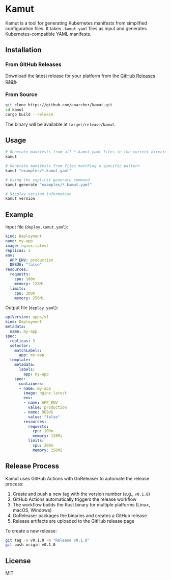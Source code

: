 # Kamut

Kamut is a tool for generating Kubernetes manifests from simplified configuration files. It takes `.kamut.yaml` files as input and generates Kubernetes-compatible YAML manifests.

## Installation

### From GitHub Releases

Download the latest release for your platform from the [GitHub Releases page](https://github.com/anarcher/kamut/releases).

### From Source

```bash
git clone https://github.com/anarcher/kamut.git
cd kamut
cargo build --release
```

The binary will be available at `target/release/kamut`.

## Usage

```bash
# Generate manifests from all *.kamut.yaml files in the current directory
kamut

# Generate manifests from files matching a specific pattern
kamut "examples/*.kamut.yaml"

# Using the explicit generate command
kamut generate "examples/*.kamut.yaml"

# Display version information
kamut version
```

## Example

Input file (`deploy.kamut.yaml`):

```yaml
kind: Deployment
name: my-app
image: nginx:latest
replicas: 3
env:
  APP_ENV: production
  DEBUG: "false"
resources:
  requests:
    cpu: 100m
    memory: 128Mi
  limits:
    cpu: 200m
    memory: 256Mi
```

Output file (`deploy.yaml`):

```yaml
apiVersion: apps/v1
kind: Deployment
metadata:
  name: my-app
spec:
  replicas: 3
  selector:
    matchLabels:
      app: my-app
  template:
    metadata:
      labels:
        app: my-app
    spec:
      containers:
      - name: my-app
        image: nginx:latest
        env:
        - name: APP_ENV
          value: production
        - name: DEBUG
          value: "false"
        resources:
          requests:
            cpu: 100m
            memory: 128Mi
          limits:
            cpu: 200m
            memory: 256Mi
```

## Release Process

Kamut uses GitHub Actions with GoReleaser to automate the release process:

1. Create and push a new tag with the version number (e.g., `v0.1.0`)
2. GitHub Actions automatically triggers the release workflow
3. The workflow builds the Rust binary for multiple platforms (Linux, macOS, Windows)
4. GoReleaser packages the binaries and creates a GitHub release
5. Release artifacts are uploaded to the GitHub release page

To create a new release:
```bash
git tag -a v0.1.0 -m "Release v0.1.0"
git push origin v0.1.0
```

## License

MIT
